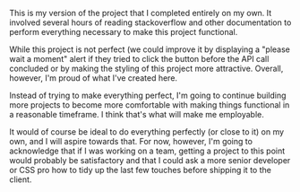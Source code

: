 This is my version of the project that I completed entirely on my own. It involved several
hours of reading stackoverflow and other documentation to perform everything necessary
to make this project functional.

While this project is not perfect (we could improve it
by displaying a "please wait a moment" alert if they tried to click the button before the 
API call concluded or by making the styling of this project more attractive. Overall, however,
I'm proud of what I've created here.

Instead of trying to make everything perfect, I'm going to continue building more projects
to become more comfortable with making things functional in a reasonable timeframe. I think
that's what will make me employable.

It would of course be ideal to do everything perfectly (or close to it) on my own, and I
will aspire towards that. For now, however, I'm going to acknowledge that if I was working
on a team, getting a project to this point would probably be satisfactory and that I could
ask a more senior developer or CSS pro how to tidy up the last few touches before shipping
it to the client.

 
